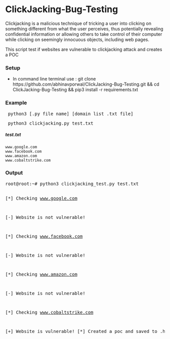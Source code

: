 # ClickJacking-Bug-Testing
Clickjacking is a malicious technique of tricking a user into clicking on something different from what the user perceives, thus potentially revealing confidential information or allowing others to take control of their computer while clicking on seemingly innocuous objects, including web pages.

<p>This script test if websites are vulnerable to clickjacking attack and creates a POC</p>

<h3>Setup</h3>
<ul>
<li>In command line terminal use : git clone https://github.com/abhinavporwal/ClickJacking-Bug-Testing.git && cd ClickJacking-Bug-Testing && pip3 install -r requirements.txt</li>
</ul>

<h3>Example</h3>
<pre> python3 [.py file name] [domain list .txt file] </pre>
<pre> python3 clickjacking.py test.txt </pre>

##### test.txt

```
www.google.com
www.facebook.com
www.amazon.com
www.cobaltstrike.com
```

<h3>Output</h3>
<pre>root@root:~# python3 clickjacking_test.py test.txt

[*] Checking www.google.com

   [-] Website is not vulnerable!

[*] Checking www.facebook.com

   [-] Website is not vulnerable!

[*] Checking www.amazon.com

   [-] Website is not vulnerable!

[*] Checking www.cobaltstrike.com

   [+] Website is vulnerable!
   [*] Created a poc and saved to <URL>.html
</pre>


